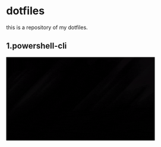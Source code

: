 # dotfiles
this is a repository of my dotfiles.

## 1.powershell-cli
![](terminal/powershell-cli.gif)
